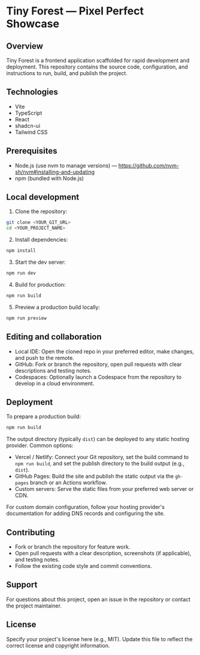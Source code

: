 # Tiny Forest — Pixel Perfect Showcase

## Overview
Tiny Forest is a frontend application scaffolded for rapid development and deployment. This repository contains the source code, configuration, and instructions to run, build, and publish the project.

## Technologies
- Vite
- TypeScript
- React
- shadcn-ui
- Tailwind CSS

## Prerequisites
- Node.js (use nvm to manage versions) — https://github.com/nvm-sh/nvm#installing-and-updating
- npm (bundled with Node.js)

## Local development
1. Clone the repository:
```sh
git clone <YOUR_GIT_URL>
cd <YOUR_PROJECT_NAME>
```
2. Install dependencies:
```sh
npm install
```
3. Start the dev server:
```sh
npm run dev
```
4. Build for production:
```sh
npm run build
```
5. Preview a production build locally:
```sh
npm run preview
```

## Editing and collaboration
- Local IDE: Open the cloned repo in your preferred editor, make changes, and push to the remote.
- GitHub: Fork or branch the repository, open pull requests with clear descriptions and testing notes.
- Codespaces: Optionally launch a Codespace from the repository to develop in a cloud environment.

## Deployment
To prepare a production build:
```sh
npm run build
```
The output directory (typically `dist`) can be deployed to any static hosting provider. Common options:
- Vercel / Netlify: Connect your Git repository, set the build command to `npm run build`, and set the publish directory to the build output (e.g., `dist`).
- GitHub Pages: Build the site and publish the static output via the `gh-pages` branch or an Actions workflow.
- Custom servers: Serve the static files from your preferred web server or CDN.

For custom domain configuration, follow your hosting provider's documentation for adding DNS records and configuring the site.

## Contributing
- Fork or branch the repository for feature work.
- Open pull requests with a clear description, screenshots (if applicable), and testing notes.
- Follow the existing code style and commit conventions.

## Support
For questions about this project, open an issue in the repository or contact the project maintainer.

## License
Specify your project's license here (e.g., MIT). Update this file to reflect the correct license and copyright information.
